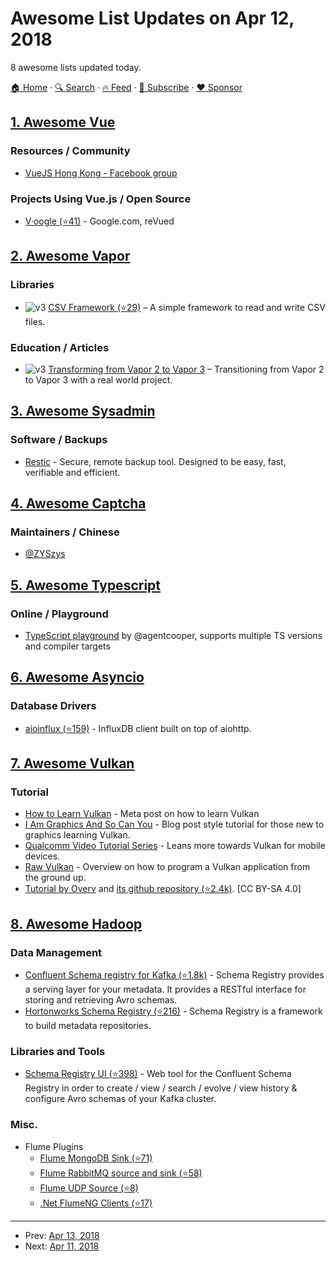# Awesome List Updates on Apr 12, 2018

8 awesome lists updated today.

[🏠 Home](/README.md) · [🔍 Search](https://www.trackawesomelist.com/search/) · [🔥 Feed](https://www.trackawesomelist.com/rss.xml) · [📮 Subscribe](https://trackawesomelist.us17.list-manage.com/subscribe?u=d2f0117aa829c83a63ec63c2f&id=36a103854c) · [❤️  Sponsor](https://github.com/sponsors/theowenyoung)



## [1. Awesome Vue](/content/vuejs/awesome-vue/README.md)

### Resources / Community

*   [VueJS Hong Kong - Facebook group](https://www.facebook.com/groups/887185518120024)

### Projects Using Vue.js / Open Source

*   [V·oogle (⭐41)](https://github.com/VeryWow/v-oogle) - Google.com, reVued

## [2. Awesome Vapor](/content/vapor-community/awesome-vapor/README.md)

### Libraries

*   ![v3](https://github.com/vapor-community/awesome-vapor/raw/main/img/vapor-3.png) [CSV Framework (⭐29)](https://github.com/skelpo/CSV) – A simple framework to read and write CSV files.

### Education / Articles

*   ![v3](https://github.com/vapor-community/awesome-vapor/raw/main/img/vapor-3.png) [Transforming from Vapor 2 to Vapor 3](https://www.skelpo.com/blog/vapor2-to-vapor3/) – Transitioning from Vapor 2 to Vapor 3 with a real world project.

## [3. Awesome Sysadmin](/content/awesome-foss/awesome-sysadmin/README.md)

### Software / Backups

*   [Restic](https://restic.net/) - Secure, remote backup tool. Designed to be easy, fast, verifiable and efficient.

## [4. Awesome Captcha](/content/ZYSzys/awesome-captcha/README.md)

### Maintainers / Chinese

*   [@ZYSzys](https://github.com/ZYSzys)

## [5. Awesome Typescript](/content/dzharii/awesome-typescript/README.md)

### Online / Playground

*   [TypeScript playground](https://agentcooper.github.io/typescript-play/) by @agentcooper, supports multiple TS versions and compiler targets

## [6. Awesome Asyncio](/content/timofurrer/awesome-asyncio/README.md)

### Database Drivers

*   [aioinflux (⭐159)](https://github.com/plugaai/aioinflux) - InfluxDB client built on top of aiohttp.

## [7. Awesome Vulkan](/content/vinjn/awesome-vulkan/README.md)

### Tutorial

*   [How to Learn Vulkan](https://www.jeremyong.com/c++/vulkan/graphics/rendering/2018/03/26/how-to-learn-vulkan.html) - Meta post on how to learn Vulkan
*   [I Am Graphics And So Can You](https://www.fasterthan.life/blog/2017/7/11/i-am-graphics-and-so-can-you-part-1) - Blog post style tutorial for those new to graphics learning Vulkan.
*   [Qualcomm Video Tutorial Series](https://developer.qualcomm.com/software/adreno-gpu-sdk/tutorial-videos) - Leans more towards Vulkan for mobile devices.
*   [Raw Vulkan](https://alain.xyz/blog/raw-vulkan) - Overview on how to program a Vulkan application from the ground up.
*   [Tutorial by Overv](https://vulkan-tutorial.com/) and [its github repository (⭐2.4k)](https://github.com/Overv/VulkanTutorial). \[CC BY-SA 4.0]

## [8. Awesome Hadoop](/content/youngwookim/awesome-hadoop/README.md)

### Data Management

*   [Confluent Schema registry for Kafka (⭐1.8k)](https://github.com/confluentinc/schema-registry) - Schema Registry provides a serving layer for your metadata. It provides a RESTful interface for storing and retrieving Avro schemas.
*   [Hortonworks Schema Registry (⭐216)](https://github.com/hortonworks/registry) - Schema Registry is a framework to build metadata repositories.

### Libraries and Tools

*   [Schema Registry UI (⭐398)](https://github.com/Landoop/schema-registry-ui) - Web tool for the Confluent Schema Registry in order to create / view / search / evolve / view history & configure Avro schemas of your Kafka cluster.

### Misc.

*   Flume Plugins
    *   [Flume MongoDB Sink (⭐71)](https://github.com/leonlee/flume-ng-mongodb-sink)
    *   [Flume RabbitMQ source and sink (⭐58)](https://github.com/jcustenborder/flume-ng-rabbitmq)
    *   [Flume UDP Source (⭐8)](https://github.com/whitepages/flume-udp-source)
    *   [.Net FlumeNG Clients (⭐17)](https://github.com/marksl/DotNetFlumeNG.Clients)

---

- Prev: [Apr 13, 2018](/content/2018/04/13/README.md)
- Next: [Apr 11, 2018](/content/2018/04/11/README.md)